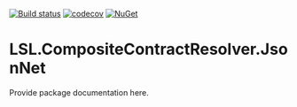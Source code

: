 [![Build status](https://img.shields.io/appveyor/ci/alunacjones/lsl-compositecontractresolver-jsonnet.svg)](https://ci.appveyor.com/project/alunacjones/lsl-compositecontractresolver-jsonnet)
[![codecov](https://codecov.io/gh/alunacjones/LSL.CompositeContractResolver.JsonNet/branch/master/graph/badge.svg)](https://codecov.io/gh/alunacjones/LSL.CompositeContractResolver.JsonNet)
[![NuGet](https://img.shields.io/nuget/v/LSL.CompositeContractResolver.JsonNet.svg)](https://www.nuget.org/packages/LSL.CompositeContractResolver.JsonNet/)

# LSL.CompositeContractResolver.JsonNet

Provide package documentation here.
